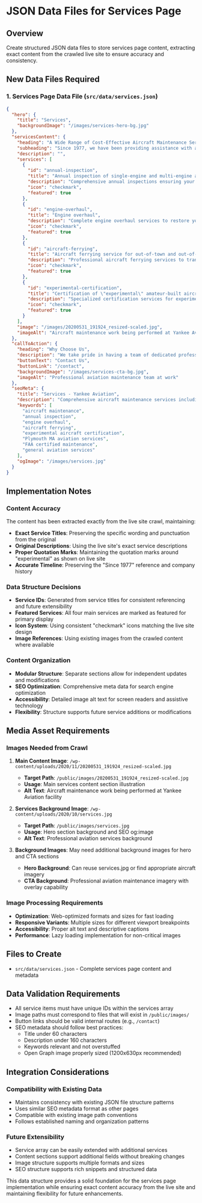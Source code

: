 # JSON Data Files for Services Page

## Overview

Create structured JSON data files to store services page content, extracting exact content from the crawled live site to ensure accuracy and consistency.

## New Data Files Required

### 1. Services Page Data File (`src/data/services.json`)

```json
{
  "hero": {
    "title": "Services",
    "backgroundImage": "/images/services-hero-bg.jpg"
  },
  "servicesContent": {
    "heading": "A Wide Range of Cost-Effective Aircraft Maintenance Services",
    "subheading": "Since 1977, we have been providing assistance with aviation maintenance for our clients. Our specialty services include:",
    "description": "",
    "services": [
      {
        "id": "annual-inspection",
        "title": "Annual inspection of single-engine and multi-engine aircraft, including experimental aircraft",
        "description": "Comprehensive annual inspections ensuring your aircraft meets all FAA requirements for continued airworthiness.",
        "icon": "checkmark",
        "featured": true
      },
      {
        "id": "engine-overhaul",
        "title": "Engine overhaul",
        "description": "Complete engine overhaul services to restore your aircraft engine to peak performance and reliability.",
        "icon": "checkmark",
        "featured": true
      },
      {
        "id": "aircraft-ferrying",
        "title": "Aircraft ferrying service for out-of-town and out-of-state customers",
        "description": "Professional aircraft ferrying services to transport your aircraft safely to our facility or your desired location.",
        "icon": "checkmark",
        "featured": true
      },
      {
        "id": "experimental-certification",
        "title": "Certification of \"experimental\" amateur-built aircrafts",
        "description": "Specialized certification services for experimental and amateur-built aircraft to meet FAA requirements.",
        "icon": "checkmark",
        "featured": true
      }
    ],
    "image": "/images/20200531_191924_resized-scaled.jpg",
    "imageAlt": "Aircraft maintenance work being performed at Yankee Aviation facility"
  },
  "callToAction": {
    "heading": "Why Choose Us",
    "description": "We take pride in having a team of dedicated professionals who are experts in aviation maintenance. You can trust that we're here to offer efficient assistance and unparalleled customer service.",
    "buttonText": "Contact Us",
    "buttonLink": "/contact",
    "backgroundImage": "/images/services-cta-bg.jpg",
    "imageAlt": "Professional aviation maintenance team at work"
  },
  "seoMeta": {
    "title": "Services - Yankee Aviation",
    "description": "Comprehensive aircraft maintenance services including annual inspections, engine overhauls, aircraft ferrying, and experimental aircraft certification. Serving New England since 1977.",
    "keywords": [
      "aircraft maintenance",
      "annual inspection", 
      "engine overhaul",
      "aircraft ferrying",
      "experimental aircraft certification",
      "Plymouth MA aviation services",
      "FAA certified maintenance",
      "general aviation services"
    ],
    "ogImage": "/images/services.jpg"
  }
}
```

## Implementation Notes

### Content Accuracy

The content has been extracted exactly from the live site crawl, maintaining:

- **Exact Service Titles**: Preserving the specific wording and punctuation from the original
- **Original Descriptions**: Using the live site's exact service descriptions
- **Proper Quotation Marks**: Maintaining the quotation marks around "experimental" as shown on live site
- **Accurate Timeline**: Preserving the "Since 1977" reference and company history

### Data Structure Decisions

- **Service IDs**: Generated from service titles for consistent referencing and future extensibility
- **Featured Services**: All four main services are marked as featured for primary display
- **Icon System**: Using consistent "checkmark" icons matching the live site design
- **Image References**: Using existing images from the crawled content where available

### Content Organization

- **Modular Structure**: Separate sections allow for independent updates and modifications
- **SEO Optimization**: Comprehensive meta data for search engine optimization
- **Accessibility**: Detailed image alt text for screen readers and assistive technology
- **Flexibility**: Structure supports future service additions or modifications

## Media Asset Requirements

### Images Needed from Crawl

1. **Main Content Image**: `/wp-content/uploads/2020/11/20200531_191924_resized-scaled.jpg`
   - **Target Path**: `/public/images/20200531_191924_resized-scaled.jpg`
   - **Usage**: Main services content section illustration
   - **Alt Text**: Aircraft maintenance work being performed at Yankee Aviation facility

2. **Services Background Image**: `/wp-content/uploads/2020/10/services.jpg`
   - **Target Path**: `/public/images/services.jpg`
   - **Usage**: Hero section background and SEO og:image
   - **Alt Text**: Professional aviation services background

3. **Background Images**: May need additional background images for hero and CTA sections
   - **Hero Background**: Can reuse services.jpg or find appropriate aircraft imagery
   - **CTA Background**: Professional aviation maintenance imagery with overlay capability

### Image Processing Requirements

- **Optimization**: Web-optimized formats and sizes for fast loading
- **Responsive Variants**: Multiple sizes for different viewport breakpoints
- **Accessibility**: Proper alt text and descriptive captions
- **Performance**: Lazy loading implementation for non-critical images

## Files to Create

- `src/data/services.json` - Complete services page content and metadata

## Data Validation Requirements

- All service items must have unique IDs within the services array
- Image paths must correspond to files that will exist in `/public/images/`
- Button links should be valid internal routes (e.g., `/contact`)
- SEO metadata should follow best practices:
  - Title under 60 characters
  - Description under 160 characters
  - Keywords relevant and not overstuffed
  - Open Graph image properly sized (1200x630px recommended)

## Integration Considerations

### Compatibility with Existing Data

- Maintains consistency with existing JSON file structure patterns
- Uses similar SEO metadata format as other pages
- Compatible with existing image path conventions
- Follows established naming and organization patterns

### Future Extensibility

- Service array can be easily extended with additional services
- Content sections support additional fields without breaking changes
- Image structure supports multiple formats and sizes
- SEO structure supports rich snippets and structured data

This data structure provides a solid foundation for the services page implementation while ensuring exact content accuracy from the live site and maintaining flexibility for future enhancements.